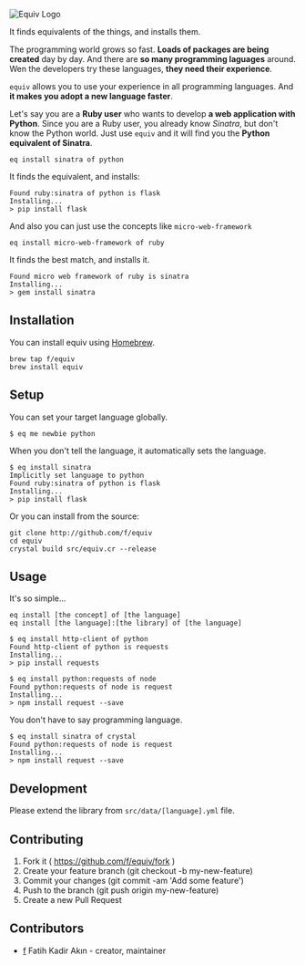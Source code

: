 ![Equiv Logo](https://rawgit.com/f/equiv/master/asset/equiv-logo.svg)

It finds equivalents of the things, and installs them.

The programming world grows so fast. **Loads of packages are being created** day by
day. And there are **so many programming laguages** around. Wen the developers try
these languages, **they need their experience**.

`equiv` allows you to use your experience in all programming languages. And **it
makes you adopt a new language faster**.

Let's say you are a **Ruby user** who wants to develop **a web application with Python**.
Since you are a Ruby user, you already know *Sinatra*, but don't know the Python world.
Just use `equiv` and it will find you the **Python equivalent of Sinatra**.
```
eq install sinatra of python
```

It finds the equivalent, and installs:
```
Found ruby:sinatra of python is flask
Installing...
> pip install flask
```

And also you can just use the concepts like `micro-web-framework`
```
eq install micro-web-framework of ruby
```

It finds the best match, and installs it.
```
Found micro web framework of ruby is sinatra
Installing...
> gem install sinatra
```

## Installation

You can install equiv using [Homebrew](http://brew.sh).

```
brew tap f/equiv
brew install equiv
```

## Setup

You can set your target language globally.
```
$ eq me newbie python
```

When you don't tell the language, it automatically sets the language.
```
$ eq install sinatra
Implicitly set language to python
Found ruby:sinatra of python is flask
Installing...
> pip install flask
```

Or you can install from the source:

```
git clone http://github.com/f/equiv
cd equiv
crystal build src/equiv.cr --release
```

## Usage

It's so simple...

```
eq install [the concept] of [the language]
eq install [the language]:[the library] of [the language]
```

```
$ eq install http-client of python
Found http-client of python is requests
Installing...
> pip install requests
```

```
$ eq install python:requests of node
Found python:requests of node is request
Installing...
> npm install request --save
```

You don't have to say programming language.

```
$ eq install sinatra of crystal
Found python:requests of node is request
Installing...
> npm install request --save
```

## Development

Please extend the library from `src/data/[language].yml` file.

## Contributing

1. Fork it ( https://github.com/f/equiv/fork )
2. Create your feature branch (git checkout -b my-new-feature)
3. Commit your changes (git commit -am 'Add some feature')
4. Push to the branch (git push origin my-new-feature)
5. Create a new Pull Request

## Contributors

- [f](https://github.com/f) Fatih Kadir Akın - creator, maintainer
